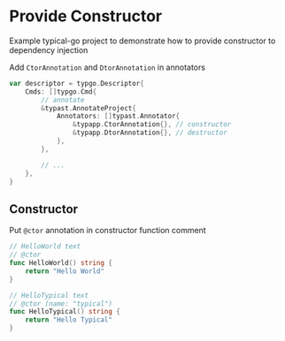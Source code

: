 # Provide Constructor

Example typical-go project to demonstrate how to provide constructor to dependency injection

Add `CtorAnnotation` and `DtorAnnotation` in annotators
```go
var descriptor = typgo.Descriptor{
	Cmds: []typgo.Cmd{
		// annotate
		&typast.AnnotateProject{
			Annotators: []typast.Annotator{
				&typapp.CtorAnnotation{}, // constructor
				&typapp.DtorAnnotation{}, // destructor
			},
		},

		// ...
	},
}
```

## Constructor

Put `@ctor` annotation in constructor function comment
```go
// HelloWorld text
// @ctor
func HelloWorld() string {
	return "Hello World"
}

// HelloTypical text
// @ctor (name: "typical")
func HelloTypical() string {
	return "Hello Typical"
}
```




